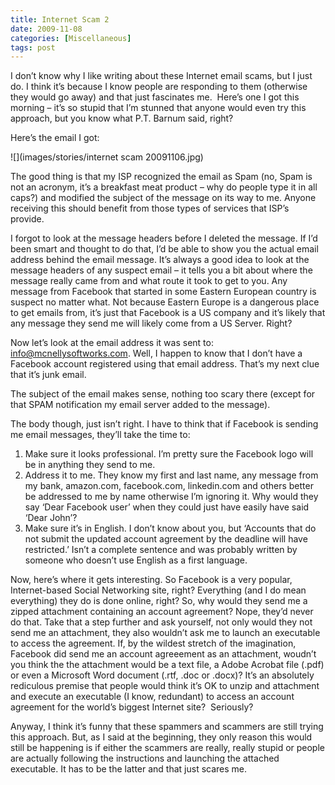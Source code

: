 ```yaml
---
title: Internet Scam 2
date: 2009-11-08
categories: [Miscellaneous]
tags: post
---
```


I don’t know why I like writing about these Internet email scams, but I just do. I think it’s because I know people are responding to them (otherwise they would go away) and that just fascinates me.  Here’s one I got this morning – it’s so stupid that I’m stunned that anyone would even try this approach, but you know what P.T. Barnum said, right?

Here’s the email I got:

![](images/stories/internet scam 20091106.jpg)

The good thing is that my ISP recognized the email as Spam (no, Spam is not an acronym, it’s a breakfast meat product – why do people type it in all caps?) and modified the subject of the message on its way to me. Anyone receiving this should benefit from those types of services that ISP’s provide. 

I forgot to look at the message headers before I deleted the message. If I’d been smart and thought to do that, I’d be able to show you the actual email address behind the email message. It’s always a good idea to look at the message headers of any suspect email – it tells you a bit about where the message really came from and what route it took to get to you. Any message from Facebook that started in some Eastern European country is suspect no matter what. Not because Eastern Europe is a dangerous place to get emails from, it’s just that Facebook is a US company and it’s likely that any message they send me will likely come from a US Server. Right?

Now let’s look at the email address it was sent to: info@mcnellysoftworks.com. Well, I happen to know that I don’t have a Facebook account registered using that email address. That’s my next clue that it’s junk email. 

The subject of the email makes sense, nothing too scary there (except for that SPAM notification my email server added to the message).

The body though, just isn’t right. I have to think that if Facebook is sending me email messages, they’ll take the time to:

1.  Make sure it looks professional. I’m pretty sure the Facebook logo will be in anything they send to me.
2.  Address it to me. They know my first and last name, any message from my bank, amazon.com, facebook.com, linkedin.com and others better be addressed to me by name otherwise I’m ignoring it. Why would they say ‘Dear Facebook user’ when they could just have easily have said ‘Dear John’?
3.  Make sure it’s in English. I don’t know about you, but ‘Accounts that do not submit the updated account agreement by the deadline will have restricted.’ Isn’t a complete sentence and was probably written by someone who doesn’t use English as a first language.

Now, here’s where it gets interesting. So Facebook is a very popular, Internet-based Social Networking site, right? Everything (and I do mean everything) they do is done online, right? So, why would they send me a zipped attachment containing an account agreement? Nope, they’d never do that. Take that a step further and ask yourself, not only would they not send me an attachment, they also wouldn’t ask me to launch an executable to access the agreement. If, by the wildest stretch of the imagination, Facebook did send me an account agreeement as an attachment, woudn’t you think the the attachment would be a text file, a Adobe Acrobat file (.pdf) or even a Microsoft Word document (.rtf, .doc or .docx)? It’s an absolutely rediculous premise that people would think it’s OK to unzip and attachment and execute an executable (I know, redundant) to access an account agreement for the world’s biggest Internet site?  Seriously?

Anyway, I think it’s funny that these spammers and scammers are still trying this approach. But, as I said at the beginning, they only reason this would still be happening is if either the scammers are really, really stupid or people are actually following the instructions and launching the attached executable. It has to be the latter and that just scares me.